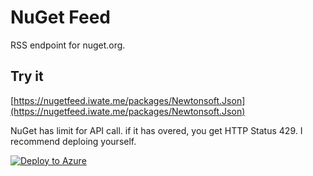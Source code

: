 # NuGet Feed
RSS endpoint for nuget.org.

## Try it
[https://nugetfeed.iwate.me/packages/Newtonsoft.Json](https://nugetfeed.iwate.me/packages/Newtonsoft.Json)

NuGet has limit for API call. if it has overed, you get HTTP Status 429.
I recommend deploing yourself.

[![Deploy to Azure](https://azuredeploy.net/deploybutton.png)](https://azuredeploy.net/)

